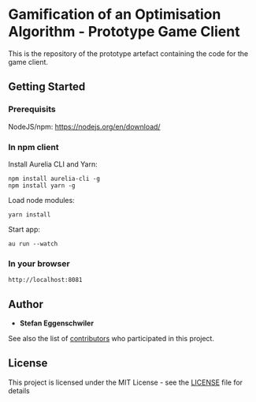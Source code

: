 # Gamiﬁcation of an Optimisation Algorithm - Prototype Game Client

This is the repository of the prototype artefact containing the code for the game client.

## Getting Started

### Prerequisits

NodeJS/npm: https://nodejs.org/en/download/

### In npm client
Install Aurelia CLI and Yarn:

```
npm install aurelia-cli -g
npm install yarn -g
```

Load node modules:
```
yarn install
```

Start app:
```
au run --watch
```
### In your browser
```
http://localhost:8081
```

## Author

* **Stefan Eggenschwiler**

See also the list of [contributors](https://github.com/StefanEggenschwiler/TLBO-GameClient/contributors) who participated in this project.

## License

This project is licensed under the MIT License - see the [LICENSE](LICENSE) file for details
